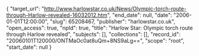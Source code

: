 {
  "target_url": "http://www.harlowstar.co.uk/News/Olympic-torch-route-through-Harlow-revealed-16032012.htm", 
  "end_date": null, 
  "date": "2006-01-01T12:00:00", 
  "slug": 65208467, 
  "publisher": "harlowstar.co.uk", 
  "open_access": true, 
  "npld": true, 
  "title": "Harlow Star: Olympic torch route through Harlow revealed", 
  "subjects": [], 
  "collections": [], 
  "record_id": "20060101T120000/ONTMaOc0at8uQm+8NS9aLg==", 
  "scope": "root", 
  "start_date": null
}

